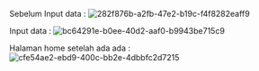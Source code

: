 Sebelum Input data :
![282f876b-a2fb-47e2-b19c-f4f8282eaff9](https://github.com/priboen/20210140141_RoomDatabase/assets/108622483/72658428-700e-40d8-a09c-221b19509f57)

Input data :
![bc64291e-b0ee-40d2-aaf0-b9943be715c9](https://github.com/priboen/20210140141_RoomDatabase/assets/108622483/3c1a5d7c-422e-4f41-b3f3-4386c606d6c7)

Halaman home setelah ada ada :
![cfe54ae2-ebd9-400c-bb2e-4dbbfc2d7215](https://github.com/priboen/20210140141_RoomDatabase/assets/108622483/1d15efdc-3bc6-4053-a210-2310d4e2aeaa)
